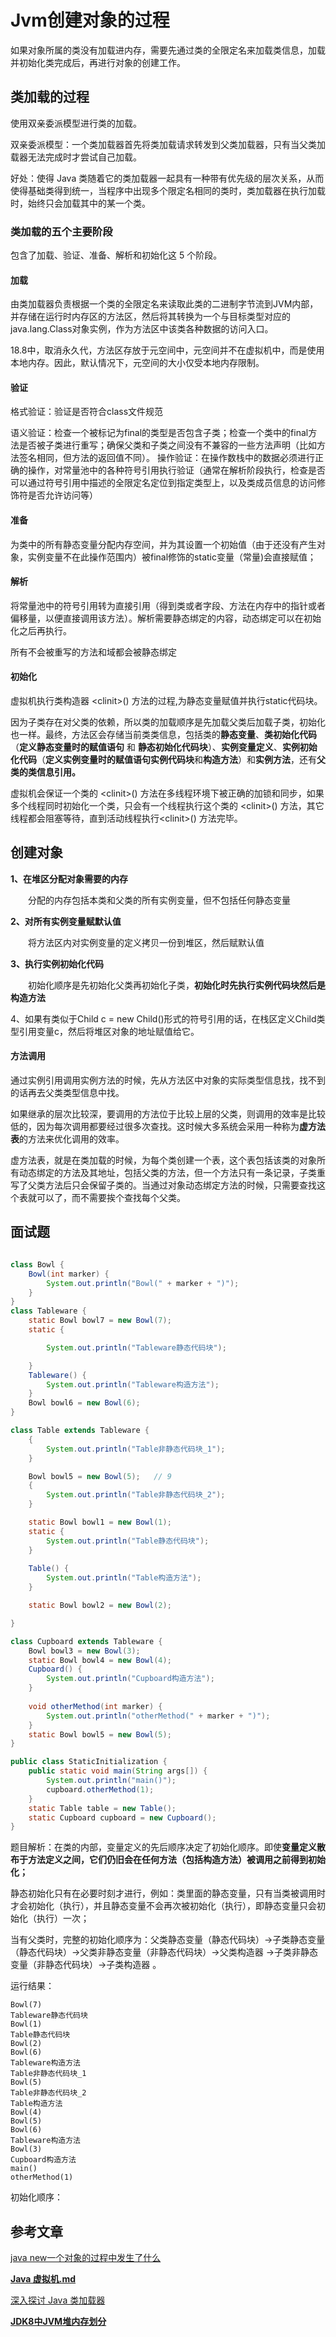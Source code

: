# Jvm创建对象的过程

如果对象所属的类没有加载进内存，需要先通过类的全限定名来加载类信息，加载并初始化类完成后，再进行对象的创建工作。

## 类加载的过程

使用双亲委派模型进行类的加载。

双亲委派模型：一个类加载器首先将类加载请求转发到父类加载器，只有当父类加载器无法完成时才尝试自己加载。

好处：使得 Java 类随着它的类加载器一起具有一种带有优先级的层次关系，从而使得基础类得到统一，当程序中出现多个限定名相同的类时，类加载器在执行加载时，始终只会加载其中的某一个类。

### 类加载的五个主要阶段

包含了加载、验证、准备、解析和初始化这 5 个阶段。

#### 加载

 由类加载器负责根据一个类的全限定名来读取此类的二进制字节流到JVM内部，并存储在运行时内存区的方法区，然后将其转换为一个与目标类型对应的java.lang.Class对象实例，作为方法区中该类各种数据的访问入口。

18.8中，取消永久代，方法区存放于元空间中，元空间并不在虚拟机中，而是使用本地内存。因此，默认情况下，元空间的大小仅受本地内存限制。

#### 验证

格式验证：验证是否符合class文件规范

语义验证：检查一个被标记为final的类型是否包含子类；检查一个类中的final方法是否被子类进行重写；确保父类和子类之间没有不兼容的一些方法声明（比如方法签名相同，但方法的返回值不同）。
操作验证：在操作数栈中的数据必须进行正确的操作，对常量池中的各种符号引用执行验证（通常在解析阶段执行，检查是否可以通过符号引用中描述的全限定名定位到指定类型上，以及类成员信息的访问修饰符是否允许访问等）

#### 准备

为类中的所有静态变量分配内存空间，并为其设置一个初始值（由于还没有产生对象，实例变量不在此操作范围内）被final修饰的static变量（常量)会直接赋值；

#### 解析

将常量池中的符号引用转为直接引用（得到类或者字段、方法在内存中的指针或者偏移量，以便直接调用该方法）。解析需要静态绑定的内容，动态绑定可以在初始化之后再执行。

所有不会被重写的方法和域都会被静态绑定

#### 初始化

虚拟机执行类构造器 \<clinit>() 方法的过程,为静态变量赋值并执行static代码块。

因为子类存在对父类的依赖，所以类的加载顺序是先加载父类后加载子类，初始化也一样。最终，方法区会存储当前类类信息，包括类的**静态变量**、**类初始化代码**（**定义静态变量时的赋值语句** 和 **静态初始化代码块**）、**实例变量定义**、**实例初始化代码**（**定义实例变量时的赋值语句实例代码块**和**构造方法**）和**实例方法**，还有**父类的类信息引用。**

虚拟机会保证一个类的 \<clinit>() 方法在多线程环境下被正确的加锁和同步，如果多个线程同时初始化一个类，只会有一个线程执行这个类的 \<clinit>() 方法，其它线程都会阻塞等待，直到活动线程执行\<clinit>() 方法完毕。

## 创建对象

**1、在堆区分配对象需要的内存**

　　分配的内存包括本类和父类的所有实例变量，但不包括任何静态变量

**2、对所有实例变量赋默认值**

　　将方法区内对实例变量的定义拷贝一份到堆区，然后赋默认值

**3、执行实例初始化代码**

　　初始化顺序是先初始化父类再初始化子类，**初始化时先执行实例代码块然后是构造方法**

4、如果有类似于Child c = new Child()形式的符号引用的话，在栈区定义Child类型引用变量c，然后将堆区对象的地址赋值给它。

#### 方法调用

通过实例引用调用实例方法的时候，先从方法区中对象的实际类型信息找，找不到的话再去父类类型信息中找。

 如果继承的层次比较深，要调用的方法位于比较上层的父类，则调用的效率是比较低的，因为每次调用都要经过很多次查找。这时候大多系统会采用一种称为**虚方法表**的方法来优化调用的效率。

 虚方法表，就是在类加载的时候，为每个类创建一个表，这个表包括该类的对象所有动态绑定的方法及其地址，包括父类的方法，但一个方法只有一条记录，子类重写了父类方法后只会保留子类的。当通过对象动态绑定方法的时候，只需要查找这个表就可以了，而不需要挨个查找每个父类。

## 面试题

```java

class Bowl {
	Bowl(int marker) {
		System.out.println("Bowl(" + marker + ")");
	}
}
class Tableware {
	static Bowl bowl7 = new Bowl(7);
	static {

		System.out.println("Tableware静态代码块");

	}
	Tableware() {
		System.out.println("Tableware构造方法");	
	}
	Bowl bowl6 = new Bowl(6);	
}

class Table extends Tableware {
	{
		System.out.println("Table非静态代码块_1");
	}

	Bowl bowl5 = new Bowl(5);	// 9
	{
		System.out.println("Table非静态代码块_2");	
	}

	static Bowl bowl1 = new Bowl(1);	
	static {
		System.out.println("Table静态代码块");
	}
	
	Table() {
		System.out.println("Table构造方法");
	}

	static Bowl bowl2 = new Bowl(2);	

}

class Cupboard extends Tableware {
	Bowl bowl3 = new Bowl(3);	
	static Bowl bowl4 = new Bowl(4);	
	Cupboard() {
		System.out.println("Cupboard构造方法");
	}
	
	void otherMethod(int marker) {
		System.out.println("otherMethod(" + marker + ")");
	}
	static Bowl bowl5 = new Bowl(5);	
}

public class StaticInitialization {
	public static void main(String args[]) {	
		System.out.println("main()");
		cupboard.otherMethod(1);	
	}
	static Table table = new Table();
	static Cupboard cupboard = new Cupboard();
}

```

题目解析：在类的内部，变量定义的先后顺序决定了初始化顺序。即使**变量定义散布于方法定义之间，它们仍旧会在任何方法（包括构造方法）被调用之前得到初始化；**

静态初始化只有在必要时刻才进行，例如：类里面的静态变量，只有当类被调用时才会初始化（执行），并且静态变量不会再次被初始化（执行），即静态变量只会初始化（执行）一次；

当有父类时，完整的初始化顺序为：父类静态变量（静态代码块）->子类静态变量（静态代码块）->父类非静态变量（非静态代码块）->父类构造器 ->子类非静态变量（非静态代码块）->子类构造器 。

运行结果：

```
Bowl(7)
Tableware静态代码块
Bowl(1)
Table静态代码块
Bowl(2)
Bowl(6)
Tableware构造方法
Table非静态代码块_1
Bowl(5)
Table非静态代码块_2
Table构造方法
Bowl(4)
Bowl(5)
Bowl(6)
Tableware构造方法
Bowl(3)
Cupboard构造方法
main()
otherMethod(1)
```

初始化顺序：



## 参考文章

[java new一个对象的过程中发生了什么](https://www.cnblogs.com/JackPn/p/9386182.html)

[**Java 虚拟机.md**](https://github.com/CyC2018/CS-Notes/blob/master/notes/Java%20虚拟机.md#%E5%8F%8C%E4%BA%B2%E5%A7%94%E6%B4%BE%E6%A8%A1%E5%9E%8B)

[深入探讨 Java 类加载器](https://www.ibm.com/developerworks/cn/java/j-lo-classloader/index.html#code6)

[**JDK8中JVM堆内存划分**](https://yq.aliyun.com/articles/446120)

